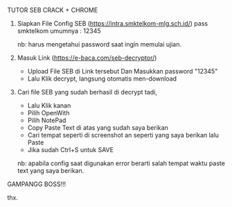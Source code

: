 TUTOR SEB CRACK + CHROME

1. Siapkan File Config SEB (https://intra.smktelkom-mlg.sch.id/) pass smktelkom umumnya : 12345


   nb: harus mengetahui password saat ingin memulai ujian.

3. Masuk Link (https://e-baca.com/seb-decryptor/) 
   - Upload File SEB di Link tersebut Dan Masukkan password "12345"
   - Lalu Klik decrypt, langsung otomatis men-download

4. Cari file SEB yang sudah berhasil di decrypt tadi,
   - Lalu Klik kanan
   - Pilih OpenWith
   - Pilih NotePad
   - Copy Paste Text di atas yang sudah saya berikan
   - Cari tempat seperti di screenshot an seperti yang saya berikan lalu Paste
   - Jika sudah Ctrl+S untuk SAVE



    nb: apabila config saat digunakan error berarti salah tempat waktu paste text yang saya berikan.

GAMPANGG BOSS!!!



thx.
